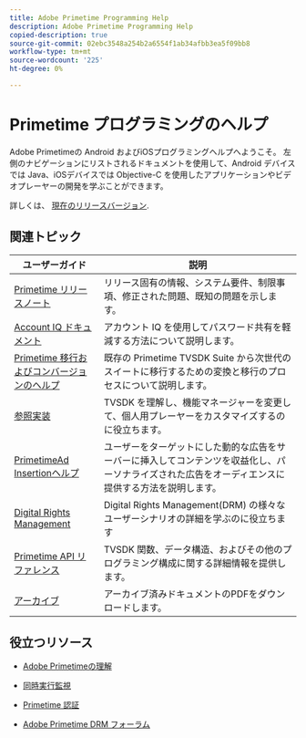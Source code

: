 ```yaml
---
title: Adobe Primetime Programming Help
description: Adobe Primetime Programming Help
copied-description: true
source-git-commit: 02ebc3548a254b2a6554f1ab34afbb3ea5f09bb8
workflow-type: tm+mt
source-wordcount: '225'
ht-degree: 0%

---
```


# Primetime プログラミングのヘルプ

Adobe Primetimeの Android およびiOSプログラミングヘルプへようこそ。 左側のナビゲーションにリストされるドキュメントを使用して、Android デバイスでは Java、iOSデバイスでは Objective-C を使用したアプリケーションやビデオプレーヤーの開発を学ぶことができます。

詳しくは、 [現在のリリースバージョン](tvsdk-3x-ios-prog/ios-3x-introduction/ios-3x-overview/ios-3x-overview.md).

## 関連トピック

| ユーザーガイド | 説明 |
|---|---|
| [Primetime リリースノート](/help/release-notes/home.md) | リリース固有の情報、システム要件、制限事項、修正された問題、既知の問題を示します。 |
| [Account IQ ドキュメント](/help/AccountIQ/home.md) | アカウント IQ を使用してパスワード共有を軽減する方法について説明します。 |
| [Primetime 移行およびコンバージョンのヘルプ](/help/migration-guides/home.md) | 既存の Primetime TVSDK Suite から次世代のスイートに移行するための変換と移行のプロセスについて説明します。 |
| [参照実装](/help/android-reference-implementation/home.md) | TVSDK を理解し、機能マネージャーを変更して、個人用プレーヤーをカスタマイズするのに役立ちます。 |
| [PrimetimeAd Insertionヘルプ](/help/primetime-ad-insertion/home.md) | ユーザーをターゲットにした動的な広告をサーバーに挿入してコンテンツを収益化し、パーソナライズされた広告をオーディエンスに提供する方法を説明します。 |
| [Digital Rights Management](/help/digital-rights-management/home.md) | Digital Rights Management(DRM) の様々なユーザーシナリオの詳細を学ぶのに役立ちます |
| [Primetime API リファレンス](/help/reference/api-references.md) | TVSDK 関数、データ構造、およびその他のプログラミング構成に関する詳細情報を提供します。 |
| [アーカイブ](https://helpx.adobe.com/primetime/archives.html) | アーカイブ済みドキュメントのPDFをダウンロードします。 |

## 役立つリソース

* [Adobe Primetimeの理解](https://www.adobe.com/in/marketing/primetime.html)

* [同時実行監視](https://tve.helpdocsonline.com/concurrency-monitoring-introduction)

* [Primetime 認証](https://tve.helpdocsonline.com/home)

* [Adobe Primetime DRM フォーラム](https://forums.adobe.com/community/adobe_access)
